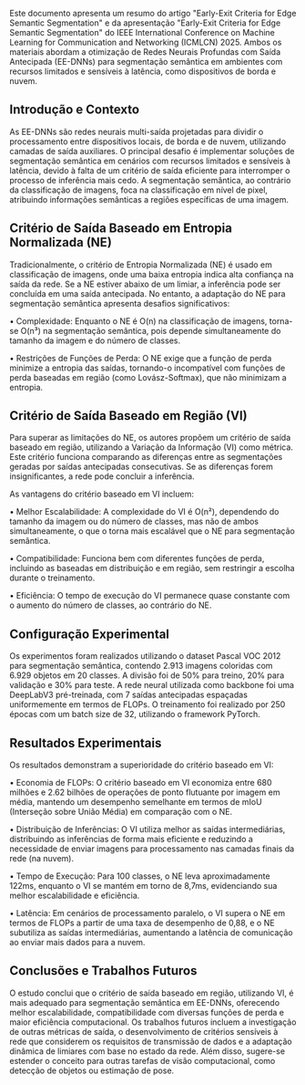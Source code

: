 Este documento apresenta um resumo do artigo "Early-Exit Criteria for Edge Semantic Segmentation" e da apresentação "Early-Exit Criteria for Edge Semantic Segmentation" do IEEE International Conference on Machine Learning for Communication and Networking (ICMLCN) 2025. Ambos os materiais abordam a otimização de Redes Neurais Profundas com Saída Antecipada (EE-DNNs) para segmentação semântica em ambientes com recursos limitados e sensíveis à latência, como dispositivos de borda e nuvem.

## Introdução e Contexto

As EE-DNNs são redes neurais multi-saída projetadas para dividir o processamento entre dispositivos locais, de borda e de nuvem, utilizando camadas de saída auxiliares. O principal desafio é implementar soluções de segmentação semântica em cenários com recursos limitados e sensíveis à latência, devido à falta de um critério de saída eficiente para interromper o processo de inferência mais cedo. A segmentação semântica, ao contrário da classificação de imagens, foca na classificação em nível de pixel, atribuindo informações semânticas a regiões específicas de uma imagem.

## Critério de Saída Baseado em Entropia Normalizada (NE)

Tradicionalmente, o critério de Entropia Normalizada (NE) é usado em classificação de imagens, onde uma baixa entropia indica alta confiança na saída da rede. Se a NE estiver abaixo de um limiar, a inferência pode ser concluída em uma saída antecipada. No entanto, a adaptação do NE para segmentação semântica apresenta desafios significativos:

• Complexidade: Enquanto o NE é O(n) na classificação de imagens, torna-se O(n³) na segmentação semântica, pois depende simultaneamente do tamanho da imagem e do número de classes.

• Restrições de Funções de Perda: O NE exige que a função de perda minimize a entropia das saídas, tornando-o incompatível com funções de perda baseadas em região (como Lovász-Softmax), que não minimizam a entropia.

## Critério de Saída Baseado em Região (VI)

Para superar as limitações do NE, os autores propõem um critério de saída baseado em região, utilizando a Variação da Informação (VI) como métrica. Este critério funciona comparando as diferenças entre as segmentações geradas por saídas antecipadas consecutivas. Se as diferenças forem insignificantes, a rede pode concluir a inferência.

As vantagens do critério baseado em VI incluem:

• Melhor Escalabilidade: A complexidade do VI é O(n²), dependendo do tamanho da imagem ou do número de classes, mas não de ambos simultaneamente, o que o torna mais escalável que o NE para segmentação semântica.

• Compatibilidade: Funciona bem com diferentes funções de perda, incluindo as baseadas em distribuição e em região, sem restringir a escolha durante o treinamento.

• Eficiência: O tempo de execução do VI permanece quase constante com o aumento do número de classes, ao contrário do NE.

## Configuração Experimental

Os experimentos foram realizados utilizando o dataset Pascal VOC 2012 para segmentação semântica, contendo 2.913 imagens coloridas com 6.929 objetos em 20 classes. A divisão foi de 50% para treino, 20% para validação e 30% para teste. A rede neural utilizada como backbone foi uma DeepLabV3 pré-treinada, com 7 saídas antecipadas espaçadas uniformemente em termos de FLOPs. O treinamento foi realizado por 250 épocas com um batch size de 32, utilizando o framework PyTorch.

## Resultados Experimentais

Os resultados demonstram a superioridade do critério baseado em VI:

• Economia de FLOPs: O critério baseado em VI economiza entre 680 milhões e 2.62 bilhões de operações de ponto flutuante por imagem em média, mantendo um desempenho semelhante em termos de mIoU (Interseção sobre União Média) em comparação com o NE.

• Distribuição de Inferências: O VI utiliza melhor as saídas intermediárias, distribuindo as inferências de forma mais eficiente e reduzindo a necessidade de enviar imagens para processamento nas camadas finais da rede (na nuvem).

• Tempo de Execução: Para 100 classes, o NE leva aproximadamente 122ms, enquanto o VI se mantém em torno de 8,7ms, evidenciando sua melhor escalabilidade e eficiência.

• Latência: Em cenários de processamento paralelo, o VI supera o NE em termos de FLOPs a partir de uma taxa de desempenho de 0,88, e o NE subutiliza as saídas intermediárias, aumentando a latência de comunicação ao enviar mais dados para a nuvem.

## Conclusões e Trabalhos Futuros

O estudo conclui que o critério de saída baseado em região, utilizando VI, é mais adequado para segmentação semântica em EE-DNNs, oferecendo melhor escalabilidade, compatibilidade com diversas funções de perda e maior eficiência computacional. Os trabalhos futuros incluem a investigação de outras métricas de saída, o desenvolvimento de critérios sensíveis à rede que considerem os requisitos de transmissão de dados e a adaptação dinâmica de limiares com base no estado da rede. Além disso, sugere-se estender o conceito para outras tarefas de visão computacional, como detecção de objetos ou estimação de pose.

